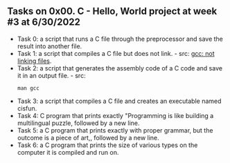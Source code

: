 ## Tasks on 0x00. C - Hello, World project at week #3 at 6/30/2022 
 - Task 0: a script that runs a C file through the preprocessor and save the result into another file.
 - Task 1: a script that compiles a C file but does not link. - src: [gcc: not linking files](https://stackoverflow.com/questions/11993318/gcc-not-linking-files).
 - Task 2: a script that generates the assembly code of a C code and save it in an output file. - src: <pre><code>man gcc</code></pre>
 - Task 3: a script that compiles a C file and creates an executable named cisfun.
 - Task 4: C program that prints exactly "Programming is like building a multilingual puzzle, followed by a new line.
 - Task 5: a C program that prints exactly with proper grammar, but the outcome is a piece of art,, followed by a new line.
 - Task 6: a C program that prints the size of various types on the computer it is compiled and run on.
